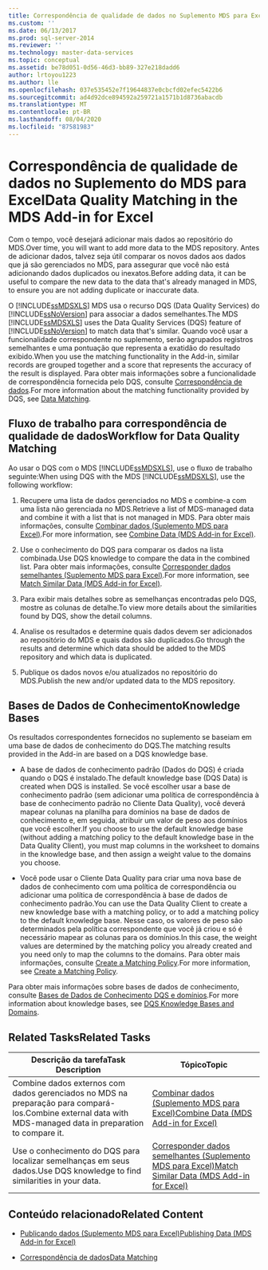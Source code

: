 ```yaml
---
title: Correspondência de qualidade de dados no Suplemento MDS para Excel | Microsoft Docs
ms.custom: ''
ms.date: 06/13/2017
ms.prod: sql-server-2014
ms.reviewer: ''
ms.technology: master-data-services
ms.topic: conceptual
ms.assetid: be78d051-0d56-46d3-bb89-327e218dadd6
author: lrtoyou1223
ms.author: lle
ms.openlocfilehash: 037e535452e7f19644837e0cbcfd02efec5422b6
ms.sourcegitcommit: ad4d92dce894592a259721a1571b1d8736abacdb
ms.translationtype: MT
ms.contentlocale: pt-BR
ms.lasthandoff: 08/04/2020
ms.locfileid: "87581983"
---
```

# <a name="data-quality-matching-in-the-mds-add-in-for-excel"></a><span data-ttu-id="0595d-102">Correspondência de qualidade de dados no Suplemento do MDS para Excel</span><span class="sxs-lookup"><span data-stu-id="0595d-102">Data Quality Matching in the MDS Add-in for Excel</span></span>
  <span data-ttu-id="0595d-103">Com o tempo, você desejará adicionar mais dados ao repositório do MDS.</span><span class="sxs-lookup"><span data-stu-id="0595d-103">Over time, you will want to add more data to the MDS repository.</span></span> <span data-ttu-id="0595d-104">Antes de adicionar dados, talvez seja útil comparar os novos dados aos dados que já são gerenciados no MDS, para assegurar que você não está adicionando dados duplicados ou inexatos.</span><span class="sxs-lookup"><span data-stu-id="0595d-104">Before adding data, it can be useful to compare the new data to the data that's already managed in MDS, to ensure you are not adding duplicate or inaccurate data.</span></span>  
  
 <span data-ttu-id="0595d-105">O [!INCLUDE[ssMDSXLS](../../includes/ssmdsxls-md.md)] MDS usa o recurso DQS (Data Quality Services) do [!INCLUDE[ssNoVersion](../../includes/ssnoversion-md.md)] para associar a dados semelhantes.</span><span class="sxs-lookup"><span data-stu-id="0595d-105">The MDS [!INCLUDE[ssMDSXLS](../../includes/ssmdsxls-md.md)] uses the Data Quality Services (DQS) feature of [!INCLUDE[ssNoVersion](../../includes/ssnoversion-md.md)] to match data that's similar.</span></span> <span data-ttu-id="0595d-106">Quando você usar a funcionalidade correspondente no suplemento, serão agrupados registros semelhantes e uma pontuação que representa a exatidão do resultado exibido.</span><span class="sxs-lookup"><span data-stu-id="0595d-106">When you use the matching functionality in the Add-in, similar records are grouped together and a score that represents the accuracy of the result is displayed.</span></span> <span data-ttu-id="0595d-107">Para obter mais informações sobre a funcionalidade de correspondência fornecida pelo DQS, consulte [Correspondência de dados](../../data-quality-services/data-matching.md).</span><span class="sxs-lookup"><span data-stu-id="0595d-107">For more information about the matching functionality provided by DQS, see [Data Matching](../../data-quality-services/data-matching.md).</span></span>  
  
## <a name="workflow-for-data-quality-matching"></a><span data-ttu-id="0595d-108">Fluxo de trabalho para correspondência de qualidade de dados</span><span class="sxs-lookup"><span data-stu-id="0595d-108">Workflow for Data Quality Matching</span></span>  
 <span data-ttu-id="0595d-109">Ao usar o DQS com o MDS [!INCLUDE[ssMDSXLS](../../includes/ssmdsxls-md.md)], use o fluxo de trabalho seguinte:</span><span class="sxs-lookup"><span data-stu-id="0595d-109">When using DQS with the MDS [!INCLUDE[ssMDSXLS](../../includes/ssmdsxls-md.md)], use the following workflow:</span></span>  
  
1.  <span data-ttu-id="0595d-110">Recupere uma lista de dados gerenciados no MDS e combine-a com uma lista não gerenciada no MDS.</span><span class="sxs-lookup"><span data-stu-id="0595d-110">Retrieve a list of MDS-managed data and combine it with a list that is not managed in MDS.</span></span> <span data-ttu-id="0595d-111">Para obter mais informações, consulte [Combinar dados &#40;Suplemento MDS para Excel&#41;](combine-data-mds-add-in-for-excel.md).</span><span class="sxs-lookup"><span data-stu-id="0595d-111">For more information, see [Combine Data &#40;MDS Add-in for Excel&#41;](combine-data-mds-add-in-for-excel.md).</span></span>  
  
2.  <span data-ttu-id="0595d-112">Use o conhecimento do DQS para comparar os dados na lista combinada.</span><span class="sxs-lookup"><span data-stu-id="0595d-112">Use DQS knowledge to compare the data in the combined list.</span></span> <span data-ttu-id="0595d-113">Para obter mais informações, consulte [Corresponder dados semelhantes &#40;Suplemento MDS para Excel&#41;](match-similar-data-mds-add-in-for-excel.md).</span><span class="sxs-lookup"><span data-stu-id="0595d-113">For more information, see [Match Similar Data &#40;MDS Add-in for Excel&#41;](match-similar-data-mds-add-in-for-excel.md).</span></span>  
  
3.  <span data-ttu-id="0595d-114">Para exibir mais detalhes sobre as semelhanças encontradas pelo DQS, mostre as colunas de detalhe.</span><span class="sxs-lookup"><span data-stu-id="0595d-114">To view more details about the similarities found by DQS, show the detail columns.</span></span>  
  
4.  <span data-ttu-id="0595d-115">Analise os resultados e determine quais dados devem ser adicionados ao repositório do MDS e quais dados são duplicados.</span><span class="sxs-lookup"><span data-stu-id="0595d-115">Go through the results and determine which data should be added to the MDS repository and which data is duplicated.</span></span>  
  
5.  <span data-ttu-id="0595d-116">Publique os dados novos e/ou atualizados no repositório do MDS.</span><span class="sxs-lookup"><span data-stu-id="0595d-116">Publish the new and/or updated data to the MDS repository.</span></span>  
  
## <a name="knowledge-bases"></a><span data-ttu-id="0595d-117">Bases de Dados de Conhecimento</span><span class="sxs-lookup"><span data-stu-id="0595d-117">Knowledge Bases</span></span>  
 <span data-ttu-id="0595d-118">Os resultados correspondentes fornecidos no suplemento se baseiam em uma base de dados de conhecimento do DQS.</span><span class="sxs-lookup"><span data-stu-id="0595d-118">The matching results provided in the Add-in are based on a DQS knowledge base.</span></span>  
  
-   <span data-ttu-id="0595d-119">A base de dados de conhecimento padrão (Dados do DQS) é criada quando o DQS é instalado.</span><span class="sxs-lookup"><span data-stu-id="0595d-119">The default knowledge base (DQS Data) is created when DQS is installed.</span></span> <span data-ttu-id="0595d-120">Se você escolher usar a base de conhecimento padrão (sem adicionar uma política de correspondência à base de conhecimento padrão no Cliente Data Quality), você deverá mapear colunas na planilha para domínios na base de dados de conhecimento e, em seguida, atribuir um valor de peso aos domínios que você escolher.</span><span class="sxs-lookup"><span data-stu-id="0595d-120">If you choose to use the default knowledge base (without adding a matching policy to the default knowledge base in the Data Quality Client), you must map columns in the worksheet to domains in the knowledge base, and then assign a weight value to the domains you choose.</span></span>  
  
-   <span data-ttu-id="0595d-121">Você pode usar o Cliente Data Quality para criar uma nova base de dados de conhecimento com uma política de correspondência ou adicionar uma política de correspondência à base de dados de conhecimento padrão.</span><span class="sxs-lookup"><span data-stu-id="0595d-121">You can use the Data Quality Client to create a new knowledge base with a matching policy, or to add a matching policy to the default knowledge base.</span></span> <span data-ttu-id="0595d-122">Nesse caso, os valores de peso são determinados pela política correspondente que você já criou e só é necessário mapear as colunas para os domínios.</span><span class="sxs-lookup"><span data-stu-id="0595d-122">In this case, the weight values are determined by the matching policy you already created and you need only to map the columns to the domains.</span></span> <span data-ttu-id="0595d-123">Para obter mais informações, consulte [Create a Matching Policy](../../data-quality-services/create-a-matching-policy.md).</span><span class="sxs-lookup"><span data-stu-id="0595d-123">For more information, see [Create a Matching Policy](../../data-quality-services/create-a-matching-policy.md).</span></span>  
  
 <span data-ttu-id="0595d-124">Para obter mais informações sobre bases de dados de conhecimento, consulte [Bases de Dados de Conhecimento DQS e domínios](../../data-quality-services/dqs-knowledge-bases-and-domains.md).</span><span class="sxs-lookup"><span data-stu-id="0595d-124">For more information about knowledge bases, see [DQS Knowledge Bases and Domains](../../data-quality-services/dqs-knowledge-bases-and-domains.md).</span></span>  
  
## <a name="related-tasks"></a><span data-ttu-id="0595d-125">Related Tasks</span><span class="sxs-lookup"><span data-stu-id="0595d-125">Related Tasks</span></span>  
  
|<span data-ttu-id="0595d-126">Descrição da tarefa</span><span class="sxs-lookup"><span data-stu-id="0595d-126">Task Description</span></span>|<span data-ttu-id="0595d-127">Tópico</span><span class="sxs-lookup"><span data-stu-id="0595d-127">Topic</span></span>|  
|----------------------|-----------|  
|<span data-ttu-id="0595d-128">Combine dados externos com dados gerenciados no MDS na preparação para compará-los.</span><span class="sxs-lookup"><span data-stu-id="0595d-128">Combine external data with MDS-managed data in preparation to compare it.</span></span>|[<span data-ttu-id="0595d-129">Combinar dados &#40;Suplemento MDS para Excel&#41;</span><span class="sxs-lookup"><span data-stu-id="0595d-129">Combine Data &#40;MDS Add-in for Excel&#41;</span></span>](combine-data-mds-add-in-for-excel.md)|  
|<span data-ttu-id="0595d-130">Use o conhecimento do DQS para localizar semelhanças em seus dados.</span><span class="sxs-lookup"><span data-stu-id="0595d-130">Use DQS knowledge to find similarities in your data.</span></span>|[<span data-ttu-id="0595d-131">Corresponder dados semelhantes &#40;Suplemento MDS para Excel&#41;</span><span class="sxs-lookup"><span data-stu-id="0595d-131">Match Similar Data &#40;MDS Add-in for Excel&#41;</span></span>](match-similar-data-mds-add-in-for-excel.md)|  
  
## <a name="related-content"></a><span data-ttu-id="0595d-132">Conteúdo relacionado</span><span class="sxs-lookup"><span data-stu-id="0595d-132">Related Content</span></span>  
  
-   [<span data-ttu-id="0595d-133">Publicando dados &#40;Suplemento MDS para Excel&#41;</span><span class="sxs-lookup"><span data-stu-id="0595d-133">Publishing Data &#40;MDS Add-in for Excel&#41;</span></span>](overview-importing-data-from-excel-mds-add-in-for-excel.md)  
  
-   [<span data-ttu-id="0595d-134">Correspondência de dados</span><span class="sxs-lookup"><span data-stu-id="0595d-134">Data Matching</span></span>](../../data-quality-services/data-matching.md)  
  
  
